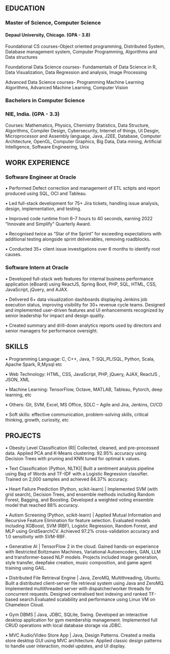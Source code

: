 ## EDUCATION

### Master of Science, Computer Science
#### Depaul University, Chicago. (GPA - 3.8)

Foundational CS courses-Object oriented programming, Distributed System, Database management system, Computer Programming, Algorithms and Data structures

Foundational Data Science courses- Fundamentals of Data Science in R, Data Visualization, Data Regression and analysis, Image Processing 

Advanced Data Science courses- Programming Machine Learning Algorithms, Advanced Machine Learning, Computer Vision

### Bachelors in Computer Science
### NIE, India. (GPA - 3.3)

Courses: Mathematics, Physics, Chemistry Statistics, Data Structure, Algorithms, Compiler Design, Cybersecurity, Internet of things, UI Desgin, Microprocessor and Assembly language, Java, J2EE, Database, Computer Architecture, OpenGL, Computer Graphics, Big Data, Data mining, Artificial Intelligence, Software Engineering, Unix

## WORK EXPERIENCE
### Software Engineer at Oracle

•	Performed Defect correction and management of ETL sctipts and report produced using SQL, OCI and Tableau. 

•	Led full-stack development for 75+ Jira tickets, handling issue analysis, design, implementation, and testing.

•	Improved code runtime from 6–7 hours to 40 seconds, earning 2022 “Innovate and Simplify” Quarterly Award.

•	Recognised twice as “Star of the Sprint” for exceeding expectations with additional testing alongside sprint deliverables, removing roadblocks. 

•	Conducted 35+ client issue investigations over 6 months to identify root causes.

### Software Intern at Oracle

•	Developed full-stack web features for internal business performance application (eBoard) using ReactJS, Spring Boot, PHP, SQL, HTML, CSS, JavaScript, jQuery, and AJAX.

•	Delivered 6+ data visualization dashboards displaying Jenkins job execution status, improving visibility for 30+ revenue cycle teams. Designed and implemented user-driven features and UI enhancements recognized by senior leadership for impact and design quality.

•	Created summary and drill-down analytics reports used by directors and senior managers for performance oversight.

## SKILLS 
•	Programming Language: C, C++, Java, T-SQL,PL/SQL, Python, Scala, Apache Spark, R,Mysql etc

•	Web Technology: HTML, CSS, JavaScript, PHP, jQuery, AJAX, ReactJS , JSON, XML

•	Machine Learning: TensorFlow, Octave, MATLAB,  Tableau, Pytorch, deep learning, etc

•	Others: Git, SVM, Excel, MS Office, SDLC – Agile and Jira, Jenkins, CI/CD

•	Soft skills: effective communication, problem-solving skills, critical thinking, growth, curiosity, etc

## PROJECTS 

•	Obesity Level Classification (R)| Collected, cleaned, and pre-processed data. Applied PCA and K-Means clustering. 92.95% accuracy using Decision Trees with pruning and KNN tuned for optimal k values.

•	Text Classification (Python, NLTK)| Built a sentiment analysis pipeline using Bag of Words and TF-IDF with a Logistic Regression classifier. Trained on 2,000 samples and achieved 84.37% accuracy.

•	Heart Failure Prediction (Python, scikit-learn) | Implemented SVM (with grid search), Decision Trees, and ensemble methods including Random Forest, Bagging, and Boosting. Developed a weighted voting ensemble model that reached 88% accuracy.

•	Autism Screening (Python, scikit-learn) | Applied Mutual Information and Recursive Feature Elimination for feature selection. Evaluated models including XGBoost, SVM (RBF), Logistic Regression, Random Forest, and MLP using GridSearchCV. Achieved 97.2% cross-validation accuracy and 1.0 sensitivity with SVM-RBF.

•	Generative AI | TensorFlow 2 in the cloud. Gained hands-on experience with Restricted Boltzmann Machines, Variational Autoencoders, GAN, LLM and transformer-based NLP models. Projects included image generation, style transfer, deepfake creation, music composition, and game agent training using GAIL.

•	Distributed File Retrieval Engine | Java, ZeroMQ, Multithreading, Ubuntu. Built a distributed client-server file retrieval system using Java and ZeroMQ. Implemented multithreaded server with dispatcher/worker threads for concurrent requests. Designed centralised text indexing and ranked TF-based search.Evaluated scalability and performance using Linux VM on Chameleon Cloud.

•	Gym DBMS | Java, JDBC, SQLite, Swing. Developed an interactive desktop application for gym membership management. Implemented full CRUD operations with local database storage via JDBC.

•	MVC Audio/Video Store App | Java, Design Patterns. Created a media store desktop GUI using MVC architecture. Applied classic design patterns to handle user interaction, model updates, and UI display.



